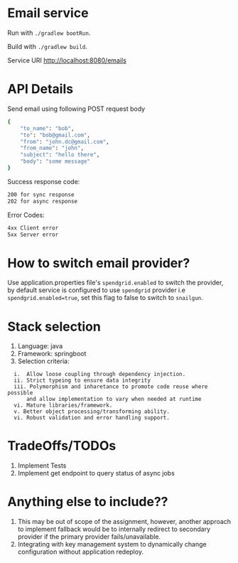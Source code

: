
# Email service

Run with `./gradlew bootRun`.

Build with `./gradlew build`.

Service URI [http://localhost:8080/emails](http://localhost:8080/emails)

# API Details
Send email using following POST request body
```sh
{
    "to_name": "bob",
    "to": "bob@gmail.com",
    "from": "john.dc@gmail.com",
    "from_name": "john",
    "subject": "hello there",
    "body": "some message"
}
```

Success response code:

```sh
200 for sync response
202 for async response
```

Error Codes:
```sh
4xx Client error
5xx Server error 
```
# How to switch email provider?
Use application.properties file's ```spendgrid.enabled``` to switch the provider,
by default service is configured to use ```spendgrid``` provider i.e ```spendgrid.enabled=true```,
set this flag to false to switch to ```snailgun```.

# Stack selection
1. Language: java
2. Framework: springboot
3. Selection criteria:
```
  i.  Allow loose coupling through dependency injection.
  ii. Strict typeing to ensure data integrity 
  iii. Polymorphism and inharetance to promote code reuse where possible
      and allow implementation to vary when needed at runtime 
  vi. Mature libraries/framework.
  v. Better object processing/transforming ability. 
  vi. Robust validation and error handling support.
```

# TradeOffs/TODOs
1. Implement Tests
2. Implement get endpoint to query status of async jobs

# Anything else to include??
1. This may be out of scope of the assignment,
   however, another approach to implement fallback would be to
   internally redirect to secondary provider if the primary provider fails/unavailable.
2. Integrating with key management system to dynamically change configuration without application redeploy.


